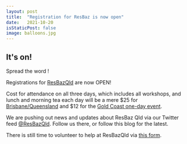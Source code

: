 ```yaml
---
layout: post
title:  "Registration for ResBaz is now open"
date:   2021-10-20 
isStaticPost: false
image: balloons.jpg
---
```


## It's on!

Spread the word !

Registrations for [ResBazQld](https://resbaz.github.io/resbaz2021qld/) are now OPEN!

Cost for attendance on all three days, which includes all workshops, and lunch and morning tea each day will be a mere $25 for [Brisbane/Queensland](https://www.eventbrite.com.au/e/resbaz-queensland-2021-tickets-185377598387) and $12 for the [Gold Coast one-day event](https://www.eventbrite.com.au/e/resbaz-gold-coast-2021-tickets-192062111947). 

We are pushing out news and updates about ResBaz Qld via our Twitter feed [@ResBazQld](https://twitter.com/ResBazQld). Follow us there, or follow this blog for the latest.

There is still time to volunteer to help at ResBazQld via [this form](https://docs.google.com/forms/d/e/1FAIpQLSfTwkZaRlKULFQrnY66P2MJSpYeUyS2eJ3RPcqMDNHy1QxmyA/viewform).
